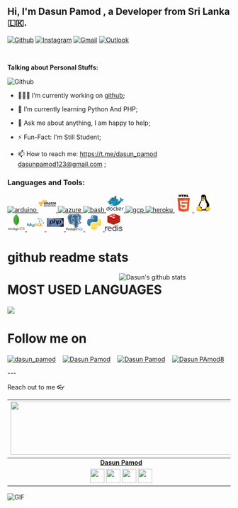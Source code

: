 <!-- Your title -->
## Hi, I'm Dasun Pamod , a Developer from Sri Lanka 🇱🇰.

<!-- Your badges
You can use the website to generate badges: https://shields.io/
-->

[![Github](https://img.shields.io/badge/-Github-000?style=flat&logo=Github&logoColor=white)](https://github.com/dasunpamod)
[![Instagram](https://img.shields.io/badge/-Instagram-c13584?style=flat&labelColor=c13584&logo=instagram&logoColor=white)](https://www.instagram.com/dasun_pamod/)
[![Gmail](https://img.shields.io/badge/-Gmail-c14438?style=flat&logo=Gmail&logoColor=white)](Dasun__Pamod:dasunpamod4@gmail.com)
[![Outlook](https://img.shields.io/badge/-Outlook-0078D4?style=flat&logo=Microsoft-Outlook&logoColor=white)](mailto:dasunpamod4@gmail.com)

&nbsp;

<!-- Talking about you -->
**Talking about Personal Stuffs:**

<!-- Any image aligned to the right. Beware the width -->
<img width="50%" align="center" alt="Github" src="https://user-images.githubusercontent.com/63133683/126859565-d11ba7e3-9ab0-4731-bf0b-42424ccff05c.gif" />

- 👨🏽‍💻 I’m currently working on [github](https://github.com/dasunpamod);
- 🌱 I’m currently learning Python And PHP; 
- 💬 Ask me about anything, I am happy to help;
- ⚡️ Fun-Fact: I'm Still Student;
- 📫 How to reach me: https://t.me/dasun_pamod dasunpamod123@gmail.com
;

  <!-- Your languages and tools. Be careful with the alignment. 
  You can use this sites to get logos: https://www.vectorlogo.zone or https://simpleicons.org/
  -->
<h3 align="left">Languages and Tools:</h3>
<p align="left"> <a href="https://www.arduino.cc/" target="_blank"> <img src="https://cdn.worldvectorlogo.com/logos/arduino-1.svg" alt="arduino" width="40" height="40"/> </a> <a href="https://aws.amazon.com" target="_blank"> <img src="https://raw.githubusercontent.com/devicons/devicon/master/icons/amazonwebservices/amazonwebservices-original-wordmark.svg" alt="aws" width="40" height="40"/> </a> <a href="https://azure.microsoft.com/en-in/" target="_blank"> <img src="https://www.vectorlogo.zone/logos/microsoft_azure/microsoft_azure-icon.svg" alt="azure" width="40" height="40"/> </a> <a href="https://www.gnu.org/software/bash/" target="_blank"> <img src="https://www.vectorlogo.zone/logos/gnu_bash/gnu_bash-icon.svg" alt="bash" width="40" height="40"/> </a> <a href="https://www.docker.com/" target="_blank"> <img src="https://raw.githubusercontent.com/devicons/devicon/master/icons/docker/docker-original-wordmark.svg" alt="docker" width="40" height="40"/> </a> <a href="https://cloud.google.com" target="_blank"> <img src="https://www.vectorlogo.zone/logos/google_cloud/google_cloud-icon.svg" alt="gcp" width="40" height="40"/> </a> <a href="https://heroku.com" target="_blank"> <img src="https://www.vectorlogo.zone/logos/heroku/heroku-icon.svg" alt="heroku" width="40" height="40"/> </a> <a href="https://www.w3.org/html/" target="_blank"> <img src="https://raw.githubusercontent.com/devicons/devicon/master/icons/html5/html5-original-wordmark.svg" alt="html5" width="40" height="40"/> </a> <a href="https://www.linux.org/" target="_blank"> <img src="https://raw.githubusercontent.com/devicons/devicon/master/icons/linux/linux-original.svg" alt="linux" width="40" height="40"/> </a> <a href="https://www.mongodb.com/" target="_blank"> <img src="https://raw.githubusercontent.com/devicons/devicon/master/icons/mongodb/mongodb-original-wordmark.svg" alt="mongodb" width="40" height="40"/> </a> <a href="https://www.mysql.com/" target="_blank"> <img src="https://raw.githubusercontent.com/devicons/devicon/master/icons/mysql/mysql-original-wordmark.svg" alt="mysql" width="40" height="40"/> </a> <a href="https://www.php.net" target="_blank"> <img src="https://raw.githubusercontent.com/devicons/devicon/master/icons/php/php-original.svg" alt="php" width="40" height="40"/> </a> <a href="https://www.postgresql.org" target="_blank"> <img src="https://raw.githubusercontent.com/devicons/devicon/master/icons/postgresql/postgresql-original-wordmark.svg" alt="postgresql" width="40" height="40"/> </a> <a href="https://www.python.org" target="_blank"> <img src="https://raw.githubusercontent.com/devicons/devicon/master/icons/python/python-original.svg" alt="python" width="40" height="40"/> </a> <a href="https://redis.io" target="_blank"> <img src="https://raw.githubusercontent.com/devicons/devicon/master/icons/redis/redis-original-wordmark.svg" alt="redis" width="40" height="40"/> </a> </p>
<!-- Your hits or visitors
site: http://hits.dwyl.com or https://visitor-badge.glitch.me
Both apis are in trouble due to the number of requests, if you know any other to register visitors, great
-->

 # github readme stats 

<p>
  <a href="https://github.com/dasunpamod/">
    <img width="50%" align="right" alt="Dasun's github stats" src="https://github-readme-stats.vercel.app/api?username=dasunpamod" />
  </a>
   
# MOST USED LANGUAGES

 <a href="https://github.com/dasunpamod" align = "center">
  <img align="center" src="https://github-readme-stats.vercel.app/api/top-langs/?username=dasunpamod" />
</a> 



# Follow me on

<p align="left">
<a href="https://t.me/dasun_pamod" target="blank"><img align="center" src="https://upload-icon.s3.us-east-2.amazonaws.com/uploads/icons/png/1766858341556105723-512.png" alt="dasun_pamod" height="40" width="40" /></a> &nbsp;&nbsp;
<a href="https://www.instagram.com/dasun_pamod/" target="blank"><img align="center" src="https://user-images.githubusercontent.com/63133683/126860125-4e62b038-c581-4461-84d6-47b754105a02.png" alt="Dasun Pamod" height="40" width="40" /></a> &nbsp;&nbsp;
<a href="https://twitter.com/Dasun03571140" target="blank"><img align="center" src="https://cdn.jsdelivr.net/npm/simple-icons@3.0.1/icons/twitter.svg" alt="Dasun Pamod" height="40" width="40" /></a> &nbsp;&nbsp;
<a href="https://www.facebook.com/dasun.pamod.1" target="blank"><img align="center" src="https://cdn.jsdelivr.net/npm/simple-icons@3.0.1/icons/facebook.svg" alt="Dasun PAmod8" height="40" width="40" /></a> &nbsp;&nbsp;
</p>
---


Reach out to me 👓

|  <a href="https://t.me/dasun_pamod/"><img src="https://user-images.githubusercontent.com/49580304/110318584-81067880-7fc2-11eb-8391-152d308e7f2b.gif" width="500px" height="120px" /></a> |
|:---------------------------------------------------------------------------------------------------------------------------------------: |
|       **[Dasun Pamod ](https://t.me/dasun_pamod)**                                                                                |
|<a href="https://twitter.com/Dasun03571140"><img src="https://i.ibb.co/kmgQVyW/twitter.png" width="32px" height="32px"></a> <a href="https://github.com/dasunpamod"><img src="https://cdn.iconscout.com/icon/free/png-256/github-108-438008.png" width="32px" height="32px"></a> <a href="https://www.facebook.com/dasun.pamod.1"><img src="https://i.ibb.co/zmYNW4p/facebook.png" width="32px" height="32px"></a> <a href="#"><img src="https://i.ibb.co/Kx2GSrT/linkedin.png" width="32px" height="32px"></a> |









<img align="center" width="30%" alt="GIF" src="https://user-images.githubusercontent.com/63133683/126859569-0d58ce47-5148-492e-9f8e-06958bb1b99f.gif" />










